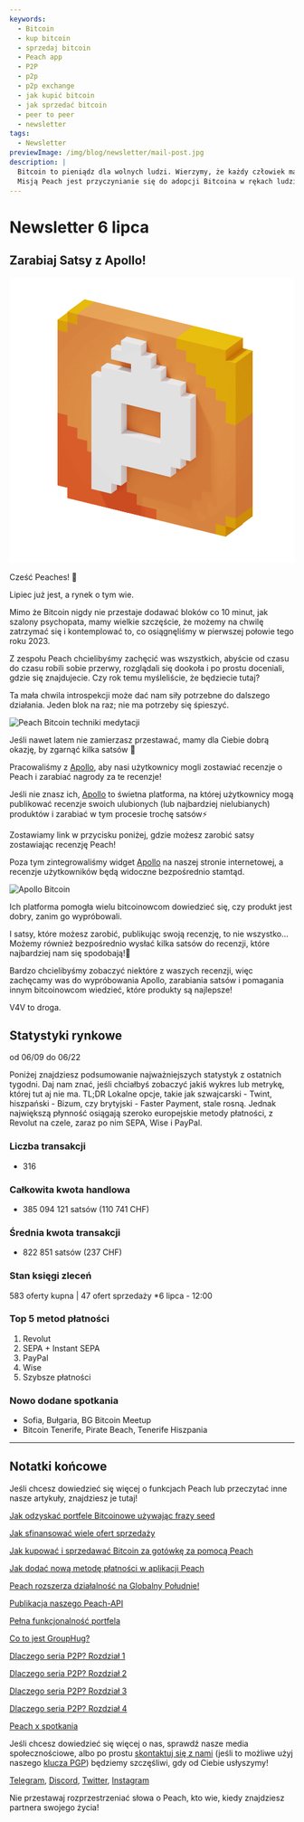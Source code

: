 ```yaml
---
keywords:
  - Bitcoin
  - kup bitcoin
  - sprzedaj bitcoin
  - Peach app
  - P2P
  - p2p
  - p2p exchange
  - jak kupić bitcoin
  - jak sprzedać bitcoin
  - peer to peer
  - newsletter
tags:
  - Newsletter
previewImage: /img/blog/newsletter/mail-post.jpg
description: |
  Bitcoin to pieniądz dla wolnych ludzi. Wierzymy, że każdy człowiek ma prawo wybierać, w jakiej walucie przechowuje swoje bogactwo, wynik swojej pracy, czasu i energii. Peach Bitcoin to najłatwiejsza platforma do kupowania i sprzedawania bitcoinów między osobami.
  Misją Peach jest przyczynianie się do adopcji Bitcoina w rękach ludzi.
---
```


# Newsletter 6 lipca

## Zarabiaj Satsy z Apollo!

![peachy peach bitcoin gif](/img/blog/newsletter/gif-peach.gif)

Cześć Peaches! 🍑

Lipiec już jest, a rynek o tym wie.

Mimo że Bitcoin nigdy nie przestaje dodawać bloków co 10 minut, jak szalony psychopata, mamy wielkie szczęście, że możemy na chwilę zatrzymać się i kontemplować to, co osiągnęliśmy w pierwszej połowie tego roku 2023.

Z zespołu Peach chcielibyśmy zachęcić was wszystkich, abyście od czasu do czasu robili sobie przerwy, rozglądali się dookoła i po prostu doceniali, gdzie się znajdujecie. Czy rok temu myśleliście, że będziecie tutaj?

Ta mała chwila introspekcji może dać nam siły potrzebne do dalszego działania. Jeden blok na raz; nie ma potrzeby się śpieszyć.

![Peach Bitcoin techniki medytacji](https://img.mailinblue.com/5647291/images/content_library/original/64a677291de1ff5c3a31519d.jpg)

Jeśli nawet latem nie zamierzasz przestawać, mamy dla Ciebie dobrą okazję, by zgarnąć kilka satsów 🤑

Pracowaliśmy z [Apollo](https://heyapollo.com), aby nasi użytkownicy mogli zostawiać recenzje o Peach i zarabiać nagrody za te recenzje!

Jeśli nie znasz ich, [Apollo](https://heyapollo.com) to świetna platforma, na której użytkownicy mogą publikować recenzje swoich ulubionych (lub najbardziej nielubianych) produktów i zarabiać w tym procesie trochę satsów⚡

Zostawiamy link w przycisku poniżej, gdzie możesz zarobić satsy zostawiając recenzję Peach!

Poza tym zintegrowaliśmy widget [Apollo](https://heyapollo.com) na naszej stronie internetowej, a recenzje użytkowników będą widoczne bezpośrednio stamtąd.

![Apollo Bitcoin](https://img.mailinblue.com/5647291/images/content_library/original/64a67d44b27d7523353e499d.png)

Ich platforma pomogła wielu bitcoinowcom dowiedzieć się, czy produkt jest dobry, zanim go wypróbowali.

I satsy, które możesz zarobić, publikując swoją recenzję, to nie wszystko... Możemy również bezpośrednio wysłać kilka satsów do recenzji, które najbardziej nam się spodobają!🍑

Bardzo chcielibyśmy zobaczyć niektóre z waszych recenzji, więc zachęcamy was do wypróbowania Apollo, zarabiania satsów i pomagania innym bitcoinowcom wiedzieć, które produkty są najlepsze!

V4V to droga.

## Statystyki rynkowe

od 06/09 do 06/22

Poniżej znajdziesz podsumowanie najważniejszych statystyk z ostatnich tygodni. Daj nam znać, jeśli chciałbyś zobaczyć jakiś wykres lub metrykę, której tut aj nie ma.
TL;DR
Lokalne opcje, takie jak szwajcarski - Twint, hiszpański - Bizum, czy brytyjski - Faster Payment, stale rosną.
Jednak największą płynność osiągają szeroko europejskie metody płatności, z Revolut na czele, zaraz po nim SEPA, Wise i PayPal.

### Liczba transakcji

- 316

### Całkowita kwota handlowa

- 385 094 121 satsów (110 741 CHF)

### Średnia kwota transakcji

- 822 851 satsów (237 CHF)

### Stan księgi zleceń

583 oferty kupna | 47 ofert sprzedaży
*6 lipca - 12:00

### Top 5 metod płatności

1. Revolut
2. SEPA + Instant SEPA
3. PayPal
4. Wise
5. Szybsze płatności

### Nowo dodane spotkania

- Sofia, Bułgaria, BG Bitcoin Meetup
- Bitcoin Tenerife, Pirate Beach, Tenerife Hiszpania

---

## Notatki końcowe

Jeśli chcesz dowiedzieć się więcej o funkcjach Peach lub przeczytać inne nasze artykuły, znajdziesz je tutaj!

[Jak odzyskać portfele Bitcoinowe używając frazy seed](https://peachbitcoin.com/pl/blog/how-to-restore-peach-wallet/)

[Jak sfinansować wiele ofert sprzedaży](https://peachbitcoin.com/pl/blog/funding-multiple-sell-offers/)

[Jak kupować i sprzedawać Bitcoin za gotówkę za pomocą Peach](https://peachbitcoin.com/pl/blog/how-to-buy-and-sell-bitcoin-with-cash-using-peach/)

[Jak dodać nową metodę płatności w aplikacji Peach](https://peachbitcoin.com/pl/blog/how-to-add-a-payment-method/)

[Peach rozszerza działalność na Globalny Południe!](https://peachbitcoin.com/pl/blog/peach-expands-to-the-global-south/)

[Publikacja naszego Peach-API](https://peachbitcoin.com/pl/blog/making-our-peach-api-public/)

[Pełna funkcjonalność portfela](https://peachbitcoin.com/pl/blog/full-wallet-functionality/)

[Co to jest GroupHug?](https://peachbitcoin.com/pl/blog/group-hug/)

[Dlaczego seria P2P? Rozdział 1](https://peachbitcoin.com/pl/blog/why-p2p-chapter-1/)

[Dlaczego seria P2P? Rozdział 2](https://peachbitcoin.com/pl/blog/why-p2p-chapter-2/)

[Dlaczego seria P2P? Rozdział 3](https://peachbitcoin.com/pl/blog/why-p2p-chapter-3-circular-economies/)

[Dlaczego seria P2P? Rozdział 4](https://peachbitcoin.com/pl/blog/why-p2p-chapter-4-chains-of-trust/)

[Peach x spotkania](https://peachbitcoin.com/pl/blog/peach-for-meetups/)

Jeśli chcesz dowiedzieć się więcej o nas, sprawdź nasze media społecznościowe, albo po prostu [skontaktuj się z nami](mailto:hello@peachbitcoin.com) (jeśli to możliwe użyj naszego [klucza PGP](https://keys.openpgp.org/vks/v1/by-fingerprint/48339A19645E2E53488E0E5479E1B270FACD1BD2)) będziemy szczęśliwi, gdy od Ciebie usłyszymy!

[Telegram](https://t.me/+GkOW1J-ixBBkZWRk), [Discord](https://discord.gg/ypeHz3SW54), [Twitter](https://twitter.com/peachbitcoin), [Instagram](https://instagram.com/peachbitcoin)

Nie przestawaj rozprzestrzeniać słowa o Peach, kto wie, kiedy znajdziesz partnera swojego życia!

